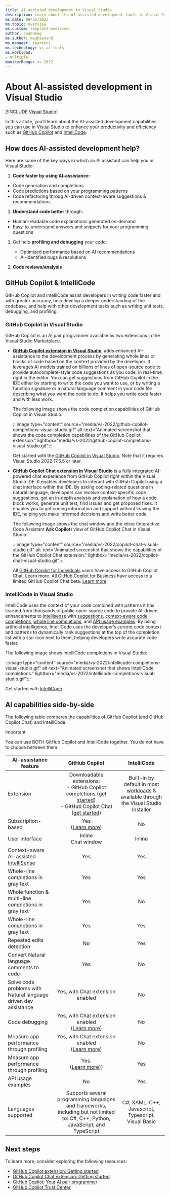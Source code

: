 ```yaml
---
title: AI-assisted development in Visual Studio
description: Learn about the AI-assisted development tools in Visual Studio, such as GitHub Copilot, Github Copilot Chat, and IntelliCode, and how they can help you write code more efficiently.
ms.date: 09/25/2023
ms.topic: overview 
ms.custom: template-overview
author: anandmeg
ms.author: meghaanand
ms.manager: jmartens
ms.technology: vs-ai-tools
ms.workload:
- multiple
monikerRange: vs-2022
---
```

# About AI-assisted development in Visual Studio

 [!INCLUDE [Visual Studio](~/includes/applies-to-version/vs-windows-only.md)]

In this article, you’ll learn about the AI-assisted development capabilities you can use in Visual Studio to enhance your productivity and efficiency such as [GitHub Copilot](visual-studio-github-copilot-extension.md) and [IntelliCode](/visualstudio/intellicode/intellicode-visual-studio).

## How does AI-assisted development help?

Here are some of the key ways in which an AI assistant can help you in Visual Studio: 

1. **Code faster by using AI-assistance**:
  - Code generation and completions
  - Code predictions based on your programming patterns 
  - Code refactoring throug AI-driven context-aware suggestions & recommendations

1. **Understand code better** through:
  - Human-readable code explanations generated on-demand
  - Easy-to-understand answers and snippets for your programming questions

1. Get help **profiling and debugging** your code:
   -  Optimized performance based on AI recommendations
   -  AI-identified bugs & resolutions
  
1. **Code reviews/analysis**


## GitHub Copilot & IntelliCode

GitHub Copilot and IntelliCode assist developers in writing code faster and with greater accuracy, help develop a deeper understanding of the codebase, and help with other development tasks such as writing unit tests, debugging, and profiling.

### GitHub Copilot in Visual Studio

GitHub Copilot is an AI pair programmer available as two extensions in the Visual Studio Marketplace.

- **[GitHub Copilot extension in Visual Studio](https://marketplace.visualstudio.com/items?itemName=GitHub.copilotvs)**, adds enhanced AI-assistance to the development process by generating whole lines or blocks of code based on the context provided by the developer. It leverages AI models trained on billions of lines of open-source code to provide autocomplete-style code suggestions as you code, in real-time, right in the editor. You can get suggestions from GitHub Copilot in the IDE either by starting to write the code you want to use, or by writing a function signature or a natural language comment in your code file describing what you want the code to do. It helps you write code faster and with less work. 

  The following image shows the code completion capabilities of GitHub Copilot in Visual Studio:

  :::image type="content" source="media/vs-2022/github-copilot-completions-visual-studio.gif" alt-text="Animated screenshot that shows the code completion capabilities of the GitHub Copilot extension." lightbox="media/vs-2022/github-copilot-completions-visual-studio.gif":::

  Get started with the [GitHub Copilot in Visual Studio](visual-studio-github-copilot-extension.md). Note that it requires Visual Studio 2022 17.5.5 or later. 

- **[GitHub Copilot Chat extension in Visual Studio]()** is a fully integrated AI-powered chat experience from GitHub Copilot right within the Visual Studio IDE. It enables developers to interact with GitHub Copilot using a chat interface within the IDE. By asking coding-related questions in natural language, developers can receive context-specific code suggestions, get an in-depth analysis and explanation of how a code block works, generate unit test, find issues and get proposed fixes. It enables you to get coding information and support without leaving the IDE, helping you make informed decisions and write better code.  
  
  The following image shows the chat window and the inline (Interactive Code Assistant **Ask Copilot**) view of GitHub Copilot Chat in Visual Studio:

  :::image type="content" source="media/vs-2022/copilot-chat-visual-studio.gif" alt-text="Animated screenshot that shows the capabilities of the GitHub Copilot Chat extension." lightbox="media/vs-2022/copilot-chat-visual-studio.gif":::

  All [GitHub Copilot for Individuals](https://docs.github.com/copilot/overview-of-github-copilot/about-github-copilot-for-individuals) users have access to GitHub Copilot Chat. [Learn more](https://github.blog/2023-09-20-github-copilot-chat-beta-now-available-for-all-individuals/#how-developers-can-access-github-copilot-chat-beta).
  All [GitHub Copilot for Business](https://docs.github.com/copilot/overview-of-github-copilot/about-github-copilot-for-business) have access to a limited GitHub Copilot Chat beta. [Learn more](https://github.blog/2023-07-20-github-copilot-chat-beta-now-available-for-every-organization/).

### IntelliCode in Visual Studio

IntelliCode uses the context of your code combined with patterns it has learned from thousands of public open-source code to provide AI-driven enhancements to [Intellisense](using-intellisense.md) with [suggestions](/visualstudio/intellicode/intellicode-suggestions), [context-aware code completions](/visualstudio/intellicode/intellicode-visual-studio#context-aware-code-completions), [whole line completions](/visualstudio/intellicode/visual-studio-whole-line-completions), and [API usage examples](https://devblogs.microsoft.com/visualstudio/intellicode-api-usage-examples). By using artificial intelligence, IntelliCode uses the developer’s current code context and patterns to dynamically rank suggestions at the top of the completion list with a star icon next to them, helping developers write accurate code faster.

The following image shows IntelliCode completions in Visual Studio:

:::image type="content" source="media/vs-2022/intellicode-completions-visual-studio.gif" alt-text="Animated screenshot that shows IntelliCode completions." lightbox="media/vs-2022/intellicode-completions-visual-studio.gif":::

Get started with [IntelliCode](/visualstudio/intellicode/).

## AI capabilities side-by-side

The following table compares the capabilities of GitHub Copilot (and GitHub Copilot Chat) and IntelliCode.

>[!IMPORTANT]
>You can use BOTH GitHub Copilot and IntelliCode together. You do not have to choose between them.

| **AI-assistance feature** | **GitHub Copilot** | **IntelliCode** |
|---------------------------|:--------------------:|:-----------------:|
| Extension | Downloadable extensions: <br/>- GitHub Copilot completions ([get started](https://marketplace.visualstudio.com/items?itemName=GitHub.copilotvs)) <br/>- GitHub Copilot Chat ([get started](https://marketplace.visualstudio.com/items?itemName=VisualStudioExptTeam.VSGitHubCopilot)) | Built-in by default in most [workloads](../install/modify-visual-studio.md#change-workloads-or-individual-components) & available through the Visual Studio Installer |
| Subscription-based | Yes <br/>([Learn more](https://docs.github.com/en/billing/managing-billing-for-github-copilot/about-billing-for-github-copilot))| No |
| User interface   | Inline <br/>Chat window | Inline |
| Context-aware AI-assisted [IntelliSense](using-intellisense.md) | Yes | Yes |
| Whole-line completions in gray text | Yes | Yes |
| Whole function & multi-line completions in gray text | Yes | No |
| Whole-line completions in gray text | Yes | Yes |
| Repeated edits detection | No | Yes |
| Convert Natural language comments to code| Yes | No |
| Solve code problems with Natural language driven dev assistance | Yes, with Chat extension enabled | No |
| Code debugging | Yes, with Chat extension enabled <br/>([Learn more](../debugger/debug-with-copilot.md))| No |
| Measure app performance through profiling | Yes, with Chat extension enabled <br/>([Learn more](https://devblogs.microsoft.com/visualstudio/simplified-code-refinement-and-debugging-with-github-copilot-chat/#cpu-usage-auto-insights-in-the-profiler)) | No |
| Measure app performance through profiling | Yes. <br/>([Learn more](https://devblogs.microsoft.com/visualstudio/simplified-code-refinement-and-debugging-with-github-copilot-chat/#cpu-usage-auto-insights-in-the-profiler))) | Yes |
| API usage examples | No | Yes |
| Languages supported | Supports several programming languages and frameworks, including but not limited to: C#, C++, Python, JavaScript, and TypeScript| C#, XAML, C++, Javascript, Typescript, Visual Basic |

## Next steps

To learn more, consider exploring the following resources:

- [GitHub Copilot extension: Getting started](https://docs.github.com/copilot/getting-started-with-github-copilot?tool=visualstudio)
- [GitHub Copilot Chat extension: Getting started](https://docs.github.com/copilot/getting-started-with-github-copilot?tool=visualstudio)
- [GitHub Copilot: Your AI pair programmer](https://github.com/features/copilot)
- [GitHub Copilot Trust Center](https://resources.github.com/copilot-trust-center/)
